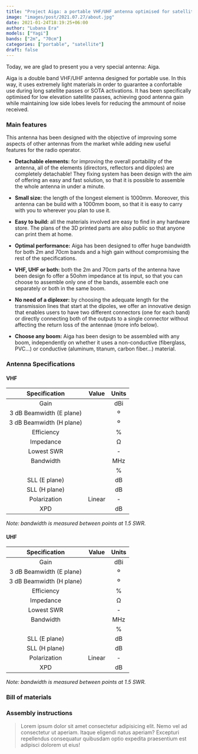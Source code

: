 ```yaml
---
title: "Project Aiga: a portable VHF/UHF antenna optimised for satellite work"
image: "images/post/2021.07.27/about.jpg"
date: 2021-01-24T18:19:25+06:00
author: "Lubana Era"
models: ["Yagi"]
bands: ["2m", "70cm"]
categories: ["portable", "satellite"]
draft: false
---
```


Today, we are glad to present you a very special antenna: Aiga. 

Aiga is a double band VHF/UHF antenna designed for portable use. In this way, it uses extremely light materials in order to guarantee a confortable use during long satellite passes or SOTA activations. It has been specifically optimised for low elevation satellite passes, achieving good antenna gain while maintaining low side lobes levels for reducing the ammount of noise received.



### Main features

This antenna has been designed with the objective of improving some aspects of other antennas from the market while adding new useful features for the radio operator.

- **Detachable elements:** for improving the overall portability of the antenna, all of the elements (directors, reflectors and dipoles) are completely detachable! They fixing system has been design with the aim of offering an easy and fast solution, so that it is possible to assemble the whole antenna in under a minute.

- **Small size:** the length of the longest element is 1000mm. Moreover, this antenna can be build with a 1000mm boom, so that it is easy to carry with you to wherever you plan to use it.

- **Easy to build:** all the materials involved are easy to find in any hardware store. The plans of the 3D printed parts are also public so that anyone can print them at home.

- **Optimal performance:** Aiga has been designed to offer huge bandwidth for both 2m and 70cm bands and a high gain without compromising the rest of the specifications.

- **VHF, UHF or both:** both the 2m and 70cm parts of the antenna have been design fo offer a 50ohm impedance at tis input, so that you can choose to assemble only one of the bands, assemble each one separately or both in the same boom.

- **No need of a diplexer:** by choosing the adequate length for the transmission lines that start at the dipoles, we offer an innovative design that enables users to have two different connectors (one for each band) or directly connecting both of the outputs to a single connector without affecting the return loss of the antennae (more info below).

- **Choose any boom:** Aiga has been design to be assembled with any boom, independently on whether it uses a non-conductive (fiberglass, PVC...) or conductive (aluminum, titanum, carbon fiber...) material.


### Antenna Specifications

#### VHF

|           **Specification**           |  **Value** | **Units** |
|:------------------------:|:------:|:-----:|
|           Gain           |        |  dBi  |
| 3 dB Beamwidth (E plane) |        |   º   |
| 3 dB Beamwidth (H plane) |        |   º   |
|        Efficiency        |        |   %   |
|         Impedance        |        |   Ω   |
|        Lowest SWR        |        |   -   |
|         Bandwidth        |        |  MHz  |
|                          |        |   %   |
|       SLL (E plane)      |        |   dB  |
|       SLL (H plane)      |        |   dB  |
|       Polarization       | Linear |   -   |
|            XPD           |        |   dB  |

*Note: bandwidth is measured between points at 1.5 SWR.*

#### UHF

|           **Specification**           |  **Value** | **Units** |
|:------------------------:|:------:|:-----:|
|           Gain           |        |  dBi  |
| 3 dB Beamwidth (E plane) |        |   º   |
| 3 dB Beamwidth (H plane) |        |   º   |
|        Efficiency        |        |   %   |
|         Impedance        |        |   Ω   |
|        Lowest SWR        |        |   -   |
|         Bandwidth        |        |  MHz  |
|                          |        |   %   |
|       SLL (E plane)      |        |   dB  |
|       SLL (H plane)      |        |   dB  |
|       Polarization       | Linear |   -   |
|            XPD           |        |   dB  |

*Note: bandwidth is measured between points at 1.5 SWR.*


### Bill of materials

### Assembly instructions


>Lorem ipsum dolor sit amet consectetur adipisicing elit. Nemo vel ad consectetur ut aperiam. Itaque eligendi natus aperiam? Excepturi repellendus consequatur quibusdam optio expedita praesentium est adipisci dolorem ut eius!


